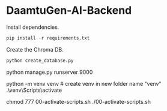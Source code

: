 # DaamtuGen-AI-Backend

Install dependencies.

```python
pip install -r requirements.txt
```

Create the Chroma DB.

```python
python create_database.py
```

python manage.py runserver 9000

python -m venv venv         # create venv in new folder name "venv"
.\venv\Scripts\activate


chmod 777 00-activate-scripts.sh
./00-activate-scripts.sh